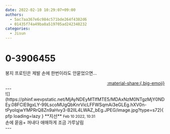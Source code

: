```yaml
---
date: 2022-02-10 10:29:07+09:00
authors:
  - 5ac7aa367e6c984c571bde264f4382d6
  - 01435f74a49ba8a519705ad242348232
categories:
  - Jisun
---
```


# 0-3906455

<div class="post-container" markdown="1">
<div class="content-container md-sidebar__scrollwrap" markdown="1">

봉지 프로틴은 제발 손에 한번이라도 안묻었으면...

</div>
</div>

<div style="text-align: right;" markdown="1">
<a href="https://weverse.io/fromis9/fanpost/0-3906455" style="text-align: right;">:material-share:{.big-emoji}</a>
</div>
---

<div class="comments-container md-sidebar__scrollwrap" markdown="1">
<div class="comment" markdown="1">
<div class='id-container' markdown="1">
![](https://phinf.wevpstatic.net/MjAyNDEyMTlfMTE5/MDAxNzM0NTgzMjY0NDEy.08FClE9gxLY-99LscoMUgQbKnrVicLFFWSqmAi3eGLEg.hXV0n-tPyoIqjwYMPRrQ8Zn9aHvy3-B2llL4LWAZ_bEg.JPEG/image.jpg?type=s72){ pfp loading=lazy }
**<span class="artist">지선</span>** <small>Feb 10 2022, 10:31</small><br>
</div>
<div class='comment-body' markdown="1">
손에 묻음+ 꺼내다 애매하게 조금 가루날림
</div>
</div>
</div>
---
